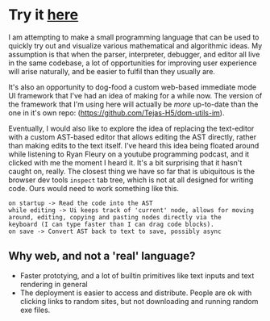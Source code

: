# Try it [here](https://tejas-h5.github.io/prototyping-lang/)

I am attempting to make a small programming language that can be used to quickly try out and visualize various mathematical and algorithmic ideas.
My assumption is that when the parser, interpreter, debugger, and editor all live in the same codebase, a lot of opportunities for improving
user experience will arise naturally, and be easier to fulfil than they usually are.

It's also an opportunity to dog-food a custom web-based immediate mode UI framework that I've had an idea of making for a while now. The
version of the framework that I'm using here will actually be _more_ up-to-date than the one in it's own repo: (https://github.com/Tejas-H5/dom-utils-im).

Eventually, I would also like to explore the idea of replacing the text-editor with a custom AST-based editor that allows editing the AST directly,
rather than making edits to the text itself. I've heard this idea being floated around while listening to Ryan Fleury on a youtube programming 
podcast, and it clicked with me the moment I heard it. It's a bit surprising that it hasn't caught on, really.
The closest thing we have so far that is ubiquitous is the browser dev tools `inspect` tab tree, which is not at all designed for writing code.
Ours would need to work something like this.

```
on startup -> Read the code into the AST
while editing -> Ui keeps track of 'current' node, allows for moving around, editing, copying and pasting nodes directly via the 
keyboard (I can type faster than I can drag code blocks).
on save -> Convert AST back to text to save, possibly async
```

## Why web, and not a 'real' language?

- Faster prototying, and a lot of builtin primitives like text inputs and text rendering in general
- The deployment is easier to access and distribute. People are ok with clicking links to random sites, but not downloading and running random exe files.
